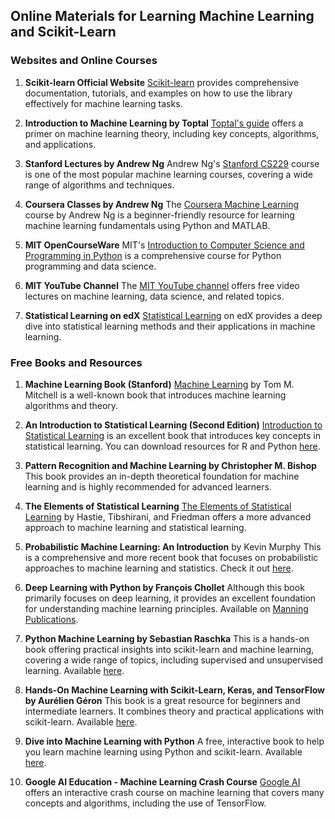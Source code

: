 ## Online Materials for Learning Machine Learning and Scikit-Learn

### Websites and Online Courses

1. **Scikit-learn Official Website**
   [Scikit-learn](https://scikit-learn.org/stable/) provides comprehensive documentation, tutorials, and examples on how to use the library effectively for machine learning tasks.

2. **Introduction to Machine Learning by Toptal**
   [Toptal's guide](https://www.toptal.com/machine-learning/machine-learning-theory-an-introductory-primer) offers a primer on machine learning theory, including key concepts, algorithms, and applications.

3. **Stanford Lectures by Andrew Ng**
   Andrew Ng's [Stanford CS229](http://cs229.stanford.edu/syllabus.html) course is one of the most popular machine learning courses, covering a wide range of algorithms and techniques.

4. **Coursera Classes by Andrew Ng**
   The [Coursera Machine Learning](https://www.coursera.org/learn/machine-learning) course by Andrew Ng is a beginner-friendly resource for learning machine learning fundamentals using Python and MATLAB.

5. **MIT OpenCourseWare**
   MIT's [Introduction to Computer Science and Programming in Python](https://ocw.mit.edu/courses/electrical-engineering-and-computer-science/6-0001-introduction-to-computer-science-and-programming-in-python-fall-2016/) is a comprehensive course for Python programming and data science.

6. **MIT YouTube Channel**
   The [MIT YouTube channel](https://www.youtube.com/channel/UCEBb1b_L6zDS3xTUrIALZOw) offers free video lectures on machine learning, data science, and related topics.

7. **Statistical Learning on edX**
   [Statistical Learning](https://www.edx.org/course/statistical-learning) on edX provides a deep dive into statistical learning methods and their applications in machine learning.

### Free Books and Resources

1. **Machine Learning Book (Stanford)**
   [Machine Learning](http://robotics.stanford.edu/people/nilsson/MLBOOK.pdf) by Tom M. Mitchell is a well-known book that introduces machine learning algorithms and theory.

2. **An Introduction to Statistical Learning (Second Edition)**
   [Introduction to Statistical Learning](https://www.statlearning.com/) is an excellent book that introduces key concepts in statistical learning. You can download resources for R and Python [here](https://www.statlearning.com/resources-second-edition).

3. **Pattern Recognition and Machine Learning by Christopher M. Bishop**
   This book provides an in-depth theoretical foundation for machine learning and is highly recommended for advanced learners.

4. **The Elements of Statistical Learning**
   [The Elements of Statistical Learning](https://web.stanford.edu/~hastie/ElemStatLearn/) by Hastie, Tibshirani, and Friedman offers a more advanced approach to machine learning and statistical learning.

5. **Probabilistic Machine Learning: An Introduction** by Kevin Murphy
   This is a comprehensive and more recent book that focuses on probabilistic approaches to machine learning and statistics. Check it out [here](https://probml.github.io/pml-book/).

6. **Deep Learning with Python by François Chollet**
   Although this book primarily focuses on deep learning, it provides an excellent foundation for understanding machine learning principles. Available on [Manning Publications](https://www.manning.com/books/deep-learning-with-python).

7. **Python Machine Learning by Sebastian Raschka**
   This is a hands-on book offering practical insights into scikit-learn and machine learning, covering a wide range of topics, including supervised and unsupervised learning. Available [here](https://sebastianraschka.com/books.html).

8. **Hands-On Machine Learning with Scikit-Learn, Keras, and TensorFlow by Aurélien Géron**
   This book is a great resource for beginners and intermediate learners. It combines theory and practical applications with scikit-learn. Available [here](https://www.oreilly.com/library/view/hands-on-machine-learning/9781492032632/).

9. **Dive into Machine Learning with Python**
   A free, interactive book to help you learn machine learning using Python and scikit-learn. Available [here](https://diveintomachinelearning.org/).

10. **Google AI Education - Machine Learning Crash Course**
    [Google AI](https://developers.google.com/machine-learning/crash-course) offers an interactive crash course on machine learning that covers many concepts and algorithms, including the use of TensorFlow.